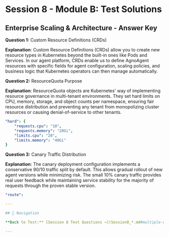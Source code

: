 # Session 8 - Module B: Test Solutions

## Enterprise Scaling & Architecture - Answer Key

**Question 1:** Custom Resource Definitions (CRDs)  

**Explanation**: Custom Resource Definitions (CRDs) allow you to create new resource types in Kubernetes beyond the built-in ones like Pods and Services. In our agent platform, CRDs enable us to define AgnoAgent resources with specific fields for agent configuration, scaling policies, and business logic that Kubernetes operators can then manage automatically.

**Question 2:** ResourceQuota Purpose  

**Explanation**: ResourceQuota objects are Kubernetes' way of implementing resource governance in multi-tenant environments. They set hard limits on CPU, memory, storage, and object counts per namespace, ensuring fair resource distribution and preventing any tenant from monopolizing cluster resources or causing denial-of-service to other tenants.

```yaml
"hard": {
    "requests.cpu": "10",
    "requests.memory": "20Gi",
    "limits.cpu": "20",
    "limits.memory": "40Gi"
}
```

**Question 3:** Canary Traffic Distribution  

**Explanation**: The canary deployment configuration implements a conservative 90/10 traffic split by default. This allows gradual rollout of new agent versions while minimizing risk. The small 10% canary traffic provides real user feedback while maintaining service stability for the majority of requests through the proven stable version.

```yaml
"route":

---

## 🧭 Navigation

**Back to Test:** [Session 8 Test Questions →](Session8_*.md#multiple-choice-test)

---
